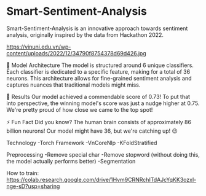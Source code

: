 # Smart-Sentiment-Analysis
Smart-Sentiment-Analysis is an innovative approach towards sentiment analysis, originally inspired by the data from Hackathon 2022.

[https://vinuni.edu.vn/wp-content/uploads/2022/12/34790f8754378d69d426.jpg
](https://www.google.com/url?sa=i&url=https%3A%2F%2Fvinuni.edu.vn%2Fevent%2Fvinuni-hackathon-2022%2F&psig=AOvVaw2ttYQucqBOYt6wnUvjMCrz&ust=1697188984110000&source=images&cd=vfe&opi=89978449&ved=0CBEQjRxqFwoTCOj5-eSX8IEDFQAAAAAdAAAAABAE)

🧠 Model Architecture
The model is structured around 6 unique classifiers. Each classifier is dedicated to a specific feature, making for a total of 36 neurons. This architecture allows for fine-grained sentiment analysis and captures nuances that traditional models might miss.

🎯 Results
Our model achieved a commendable score of 0.73! To put that into perspective, the winning model's score was just a nudge higher at 0.75. We're pretty proud of how close we came to the top spot!

⚡ Fun Fact
Did you know? The human brain consists of approximately 86 billion neurons! Our model might have 36, but we're catching up! 😉

Technology
-Torch Framework
-VnCoreNlp
-KFoldStratified

Preprocessing
-Remove special char
-Remove stopword (without doing this, the model actually performs better)
-Segmentation

How to train: https://colab.research.google.com/drive/1Hvm9CRNRchITdAJcYqKK3ozxl-nge-sD?usp=sharing

